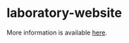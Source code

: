 # laboratory-website

More information is available [here](https://qiita.com/ricelectric/items/183405882b78f4297227).
